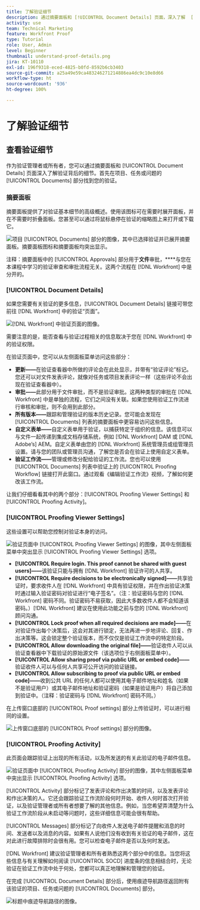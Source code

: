 ```yaml
---
title: 了解验证细节
description: 通过摘要面板和 [!UICONTROL Document Details] 页面，深入了解  [!DNL  Workfront]  中验证背后的细节。
activity: use
team: Technical Marketing
feature: Workfront Proof
type: Tutorial
role: User, Admin
level: Beginner
thumbnail: understand-proof-details.png
jira: KT-10110
exl-id: 196f9318-eced-4825-b0fd-8592b6cb3403
source-git-commit: a25a49e59ca483246271214886ea4dc9c10e8d66
workflow-type: ht
source-wordcount: '936'
ht-degree: 100%

---
```


# 了解验证细节

## 查看验证细节

作为验证管理者或所有者，您可以通过摘要面板和 [!UICONTROL Document Details] 页面深入了解验证背后的细节。首先在项目、任务或问题的 [!UICONTROL Documents] 部分找到您的验证。

### 摘要面板

摘要面板提供了对验证基本细节的高级概述。使用该图标可在需要时展开面板，并在不需要时折叠面板。您甚至可以通过将鼠标悬停在验证的缩略图上来打开或下载它。

![项目 [!UICONTROL Documents] 部分的图像，其中已选择验证并已展开摘要面板。摘要面板图标和摘要面板均突出显示。](assets/document-summary.png)

注释：摘要面板中的 [!UICONTROL Approvals] 部分用于&#x200B;**文件**&#x200B;审批，****&#x200B;与您在本课程中学习的验证审查和审批流程无关。这两个流程在 [!DNL Workfront] 中是分开的。

### [!UICONTROL Document Details]

如果您需要有关验证的更多信息，[!UICONTROL Document Details] 链接可带您前往 [!DNL Workfront] 中的验证“页面”。

![[!DNL  Workfront] 中验证页面的图像。](assets/document-details.png)

需要注意的是，能否查看与验证过程相关的信息取决于您在 [!DNL Workfront] 中的验证权限。

在验证页面中，您可以从左侧面板菜单访问这些部分：

* **更新——**&#x200B;在验证查看器中所做的评论会在此处显示，并带有“验证评论”标记。您还可以对文件发表评论，就像对任务或项目发表评论一样（这些评论不会出现在验证查看器中）。
* **审批——**&#x200B;此部分用于文件审批，而不是验证审批。这两种类型的审批在 [!DNL Workfront] 中是单独的流程，它们之间没有关联。如果您使用验证工作流进行审核和审批，则不会用到此部分。
* **所有版本——**&#x200B;跟踪和管理验证的版本历史记录。您可能会发现在 [!UICONTROL Documents] 列表的摘要面板中更容易访问这些信息。
* **自定义表单——**&#x200B;自定义表单用于验证，以捕获特定于组织的信息。该信息可以与文件一起传递到集成文档存储系统，例如 [!DNL Workfront] DAM 或 [!DNL Adobe’s] AEM。自定义表单由您的 [!DNL Workfront] 系统管理员或组管理员设置。请与您的团队或管理员沟通，了解您是否会在验证上使用自定义表单。
* **验证工作流——**&#x200B;管理或修改分配给验证的工作流。您也可以使用 [!UICONTROL Documents] 列表中验证上的 [!UICONTROL Proofing Workflow] 链接打开此窗口。通过观看《编辑验证工作流》视频，了解如何更改该工作流。

让我们仔细看看其中的两个部分：[!UICONTROL Proofing Viewer Settings] 和 [!UICONTROL Proofing Activity]。

### [!UICONTROL Proofing Viewer Settings]

这些设置可以帮助您控制对验证本身的访问。

![验证页面中 [!UICONTROL Proofing Viewer Settings] 的图像，其中左侧面板菜单中突出显示 [!UICONTROL Proofing Viewer Settings] 选项。](assets/proofing-settings-on-details-page.png)

* **[!UICONTROL Require login. This proof cannot be shared with guest users]——**&#x200B;该验证只能与拥有 [!DNL Workfront] 验证许可的人共享。
* **[!UICONTROL Require decisions to be electronically signed]——**&#x200B;共享验证时，要求收件人在 [!DNL Workfront] 中具有验证权限，并在作出验证决策时通过输入验证密码对验证进行“电子签名”。（注：验证密码与您的 [!DNL Workfront] 密码不同。验证密码不易获取，因此大多数收件人都不会知道该密码。）[!DNL Workfront] 建议在使用此功能之前与您的 [!DNL Workfront] 顾问沟通。
* **[!UICONTROL Lock proof when all required decisions are made]——**&#x200B;在对验证作出每个决策后，这会对其进行锁定，无法再进一步地评论、回复、作出决策等。这会锁定整个验证版本，而不仅仅是验证工作流中的特定阶段。
* **[!UICONTROL Allow downloading the original file]——**&#x200B;验证收件人可以从验证查看器中下载验证的原始源文件（该选项位于右侧面板菜单中）。
* **[!UICONTROL Allow sharing proof via public URL or embed code]——**&#x200B;验证收件人可以与任何人共享可公开访问的验证链接。
* **[!UICONTROL Allow subscribing to proof via public URL or embed code]——**&#x200B;收到公共 URL 的任何人都可以使用其电子邮件地址和姓名（如果不是验证用户）或其电子邮件地址和验证密码（如果是验证用户）将自己添加到验证中。（注释：验证密码与 [!DNL Workfront] 密码不同。）

在上传窗口底部的 [!UICONTROL Proof settings] 部分上传验证时，可以进行相同的设置。

![上传窗口底部的 [!UICONTROL Proof settings] 部分的图像。](assets/proof-settings-on-upload-page.png)

### [!UICONTROL Proofing Activity]

此页面会跟踪验证上出现的所有活动，以及所发送的有关此验证的电子邮件信息。

![验证页面中 [!UICONTROL Proofing Activity] 部分的图像，其中左侧面板菜单中突出显示 [!UICONTROL Proofing Activity] 选项。](assets/proofing-activity-in-details.png)

[!UICONTROL Activity] 部分标记了发表评论和作出决策的时间，以及发表评论和作出决策的人。它还会跟踪验证工作流阶段何时开始、收件人何时首次打开验证，以及验证管理者或所有者想要了解的其他信息。例如，当您希望弄清楚为什么验证工作流阶段从未启动等问题时，这些详细信息可能会很有帮助。

[!UICONTROL Messages] 部分标记了向收件人发送电子邮件提醒和消息的时间、发送者以及消息的内容。如果有人说他们没有收到有关验证的电子邮件，这在对此进行故障排除时会很有用。您可以检查电子邮件是否以及何时发送。

[!DNL Workfront] 建议验证管理者和所有者熟悉这两个部分中的信息。当您将这些信息与有关理解如何阅读 [!UICONTROL SOCD] 进度条的信息相结合时，无论验证在验证工作流中处于何处，您都可以真正地理解和管理您的验证。

在完成 [!UICONTROL Document Details] 部分后，使用痕迹导航路径返回附有该验证的项目、任务或问题的 [!UICONTROL Documents] 部分。

![标题中痕迹导航路径的图像。](assets/proof-breadcrumb.png)

<!--
#### Learn more
* [!UICONTROL Document details] overview
* Add a custom form to a document
* Request document approvals
* Summary for documents overview
* View activity on a proof within [!DNL Workfront]
-->
